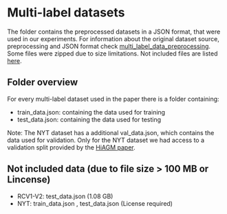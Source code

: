 # Multi-label datasets

The folder contains the preprocessed datasets in a JSON format, that were used in our experiments. For information about the original dataset source, preprocessing and JSON format check [multi_label_data_preprocessing](https://github.com/drndr/project_ds_textclass/tree/main/multi_label_data_preprocessing). Some files were zipped due to size limitations. Not included files are listed [here](#not-included-data-file-size--100-mb).

## Folder overview

For every multi-label dataset used in the paper there is a folder containing:
- train_data.json: containing the data used for training
- test_data.json: containing the data used for testing

Note: The NYT dataset has a additional val_data.json, which contains the data used for validation. Only for the NYT dataset we had access to a validation split provided by the [HiAGM paper](https://github.com/Alibaba-NLP/HiAGM).

## Not included data (due to file size > 100 MB or Lincense)
- RCV1-V2: test_data.json (1.08 GB)
- NYT: train_data.json , test_data.json (License required)
